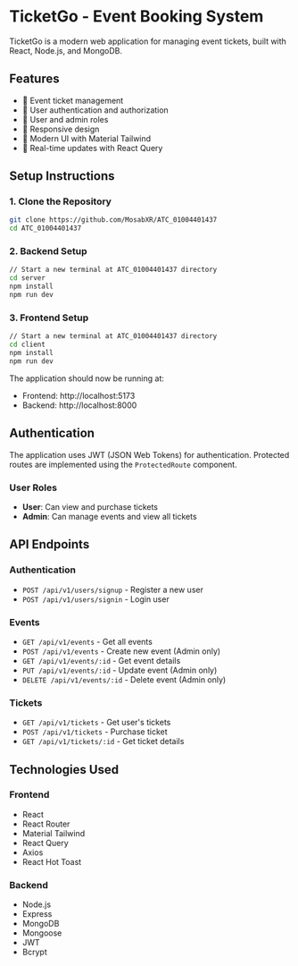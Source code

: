 # TicketGo - Event Booking System

TicketGo is a modern web application for managing event tickets, built with React, Node.js, and MongoDB.

## Features

- 🎫 Event ticket management
- 🔐 User authentication and authorization
- 👤 User and admin roles
- 📱 Responsive design
- 🎨 Modern UI with Material Tailwind
- 🔄 Real-time updates with React Query

## Setup Instructions

### 1. Clone the Repository

```bash
git clone https://github.com/MosabXR/ATC_01004401437
cd ATC_01004401437
```

### 2. Backend Setup

```bash
// Start a new terminal at ATC_01004401437 directory
cd server
npm install
npm run dev
```

### 3. Frontend Setup

```bash
// Start a new terminal at ATC_01004401437 directory
cd client
npm install
npm run dev
```

The application should now be running at:

- Frontend: http://localhost:5173
- Backend: http://localhost:8000

## Authentication

The application uses JWT (JSON Web Tokens) for authentication. Protected routes are implemented using the `ProtectedRoute` component.

### User Roles

- **User**: Can view and purchase tickets
- **Admin**: Can manage events and view all tickets

## API Endpoints

### Authentication

- `POST /api/v1/users/signup` - Register a new user
- `POST /api/v1/users/signin` - Login user

### Events

- `GET /api/v1/events` - Get all events
- `POST /api/v1/events` - Create new event (Admin only)
- `GET /api/v1/events/:id` - Get event details
- `PUT /api/v1/events/:id` - Update event (Admin only)
- `DELETE /api/v1/events/:id` - Delete event (Admin only)

### Tickets

- `GET /api/v1/tickets` - Get user's tickets
- `POST /api/v1/tickets` - Purchase ticket
- `GET /api/v1/tickets/:id` - Get ticket details

## Technologies Used

### Frontend

- React
- React Router
- Material Tailwind
- React Query
- Axios
- React Hot Toast

### Backend

- Node.js
- Express
- MongoDB
- Mongoose
- JWT
- Bcrypt
